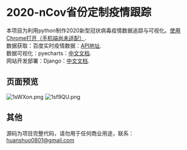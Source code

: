 # 2020-nCov省份定制疫情跟踪
本项目为利用python制作2020新型冠状病毒疫情数据追踪与可视化。[使用Chrome打开（手机端尚未适配）](http://120.55.96.4:8000/index.html/). </br>
数据获取：百度实时疫情数据：[API地址](https://service-nxxl1y2s-1252957949.gz.apigw.tencentcs.com/release/newpneumonia).  </br>
数据可视化：pyecharts：[中文文档](https://pyecharts.org/#/zh-cn/intro).  </br>
网站开发部署：Django：[中文文档](https://docs.djangoproject.com/en/3.0/).  </br>
## 页面预览
![1sWXon.png](https://s2.ax1x.com/2020/02/05/1sWXon.png)
![1sf9QU.png](https://s2.ax1x.com/2020/02/05/1sf9QU.png)</br>

## 其他
源码为项目完整代码，请勿用于任何商业用途，联系：huanshuo0801@gmail.com


